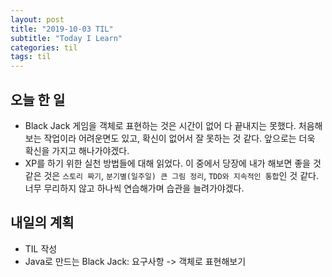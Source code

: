 ```yaml
---
layout: post
title: "2019-10-03 TIL"
subtitle: "Today I Learn"
categories: til
tags: til
---
```


## 오늘 한 일
   - Black Jack 게임을 객체로 표현하는 것은 시간이 없어 다 끝내지는 못했다. 처음해보는 작업이라 어려운면도 있고, 확신이 없어서 잘 못하는 것 같다. 앞으로는 더욱 확신을 가지고 해나가야겠다.
   - XP를 하기 위한 실천 방법들에 대해 읽었다. 이 중에서 당장에 내가 해보면 좋을 것 같은 것은 `스토리 짜기`, `분기별(일주일) 큰 그림 정리`, `TDD와 지속적인 통합`인 것 같다. 너무 무리하지 않고 하나씩 연습해가며 습관을 늘려가야겠다. 
  

## 내일의 계획
   - TIL 작성
   - Java로 만드는 Black Jack: 요구사항 -> 객체로 표현해보기

